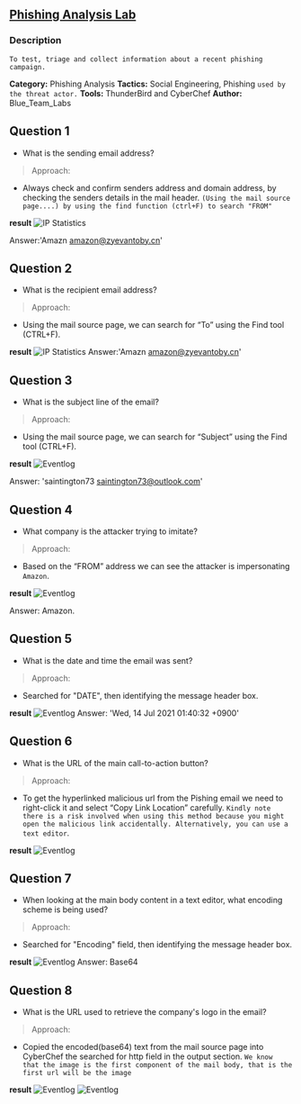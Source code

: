 ## [Phishing Analysis Lab](https://blueteamlabs.online/home/challenge/phishing-analysis-2-a1091574b8)

### Description
`To test, triage and collect information about a recent phishing campaign.`

**Category:** Phishing Analysis 
**Tactics:** Social Engineering, Phishing `used by the threat actor.`
**Tools:** ThunderBird and CyberChef
**Author:** Blue_Team_Labs  


## Question 1
 - What is the sending email address?
 
> Approach:
 - Always check and confirm senders address and domain address, by checking the senders details in the mail header. `(Using the mail source page....) by using the find function (ctrl+F) to search "FROM"`
 
 **result** 
 ![IP Statistics](lab_snapshots/1.png) 
 
 Answer:'Amazn <amazon@zyevantoby.cn>'
 
## Question 2
 - What is the recipient email address? 
 
> Approach:
 - Using the mail source page, we can search for “To” using the Find tool (CTRL+F).
 
 **result** 
![IP Statistics](lab_snapshots/2.png) 
Answer:'Amazn <amazon@zyevantoby.cn>'

## Question 3
 - What is the subject line of the email?
 
> Approach:
 - Using the mail source page, we can search for “Subject” using the Find tool (CTRL+F).
 
 **result** 
  ![Eventlog](lab_snapshots/3.png) 
 
 Answer: 'saintington73 <saintington73@outlook.com>'

## Question 4
 - What company is the attacker trying to imitate?
 
> Approach:
 - Based on the “FROM” address we can see the attacker is impersonating `Amazon`.
 
 **result** 
  ![Eventlog](lab_snapshots/4.png) 
 
 Answer: Amazon.
 
## Question 5
 - What is the date and time the email was sent? 
 
> Approach:
 - Searched for "DATE", then identifying the message header box.
 
 **result** 
  ![Eventlog](lab_snapshots/5.png) 
 Answer: 'Wed, 14 Jul 2021 01:40:32 +0900'


## Question 6
 - What is the URL of the main call-to-action button?
 
> Approach:
 - To get the hyperlinked malicious url from the Pishing email we need to right-click it and select “Copy Link Location” carefully. `Kindly note there is a risk involved when using this method because you might open the malicious link accidentally. Alternatively, you can use a text editor`.
 
 **result** 
  ![Eventlog](lab_snapshots/6_II.png) 
 
 

## Question 7
 - When looking at the main body content in a text editor, what encoding scheme is being used? 
 
> Approach:
 - Searched for "Encoding" field, then identifying the message header box.
 
 **result** 
  ![Eventlog](lab_snapshots/7.png) 
 Answer: Base64


## Question 8
 - What is the URL used to retrieve the company's logo in the email? 
 
> Approach:
 - Copied the encoded(base64) text from the mail source page into CyberChef the searched for http field in the output section.
`We know that the image is the first component of the mail body, that is the first url will be the image`
 
 **result** 
 ![Eventlog](lab_snapshots/8_II.png) 
 ![Eventlog](lab_snapshots/8.png) 
 
